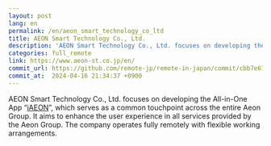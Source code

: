 ```yaml
---
layout: post
lang: en
permalink: /en/aeon_smart_technology_co_ltd
title: AEON Smart Technology Co., Ltd.
description: 'AEON Smart Technology Co., Ltd. focuses on developing the All-in-One App “iAEON”, which serves as a common touchpoint across the entire Aeon Group. It aims to enhance the user experience in all services provided by the Aeon Group. The company operates fully remotely with flexible working arrangements.'
categories: full_remote
link: https://www.aeon-st.co.jp/en/
commit_url: https://github.com/remote-jp/remote-in-japan/commit/cbb7e67009f3e52d9f787f067cfbe3711fa40d66
commit_at:  2024-04-16 21:34:37 +0900
---
```


<p>AEON Smart Technology Co., Ltd. focuses on developing the All-in-One App “<a href="https://www.aeon.com/aeonapp/">iAEON</a>”, which serves as a common touchpoint across the entire Aeon Group. It aims to enhance the user experience in all services provided by the Aeon Group. The company operates fully remotely with flexible working arrangements.</p>
